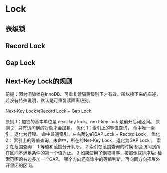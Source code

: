 # Lock

## 表级锁

## Record Lock

## Gap Lock

## Next-Key Lock的规则
前提：因为间隙锁在InnoDB、可重复读隔离级别下才有效，所以接下来的描述，若没有特殊说明，默认是可重复读隔离级别。

Next-Key Lock为Record Lock + Gap Lock

原则 1：加锁的基本单位是 next-key lock。next-key lock 是前开后闭区间。
原则 2：只有访问到的对象才会加锁。
优化 1：索引上的等值查询，
        命中唯一索引，退化为行锁。
        命中普通索引，左右两边的GAP Lock + Record Lock。
优化 2：
        索引上的等值查询，未命中，所在的Net-Key Lock，退化为GAP Lock 。
        索引在范围查询：
        1.等值和范围分开判断。
        2.索引在范围查询的时候 都会访问到所在区间不满足条件的第一个值为止。
        3.如果使用了倒叙排序，按照倒叙排序后:
            检索范围的右边多加一个GAP。
            哪个方向还有命中的等值判断，再向同方向拓展外开里闭的区间。
